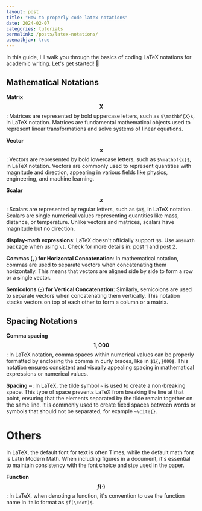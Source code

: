 ```yaml
---
layout: post
title: "How to properly code latex notations"
date: 2024-02-07
categories: tutorials
permalink: /posts/latex-notations/
usemathjax: true
---
```


In this guide, I'll walk you through the basics of coding LaTeX notations for academic writing. Let's get started! 🎉

<!-- # Proper latex notations -->
 <!-- -- continuous updating -->

## Mathematical Notations

**Matrix $$\mathbf{X}$$**: Matrices are represented by bold uppercase letters, such as `$\mathbf{X}$`, in LaTeX notation. Matrices are fundamental mathematical objects used to represent linear transformations and solve systems of linear equations.

**Vector $$\mathbf{x}$$**: Vectors are represented by bold lowercase letters, such as `$\mathbf{x}$`, in LaTeX notation. Vectors are commonly used to represent quantities with magnitude and direction, appearing in various fields like physics, engineering, and machine learning.

**Scalar $$x$$**: Scalars are represented by regular letters, such as `$x$`, in LaTeX notation. Scalars are single numerical values representing quantities like mass, distance, or temperature. Unlike vectors and matrices, scalars have magnitude but no direction.

**display-math expressions**: LaTeX doesn't officially support `$$`. Use `amsmath` package when using `\[`. Check for more details in: [post 1](https://tex.stackexchange.com/questions/503/why-is-preferable-to) and [post 2](https://tex.stackexchange.com/questions/40492/what-are-the-differences-between-align-equation-and-displaymath).

**Commas (`,`) for Horizontal Concatenation**: In mathematical notation, commas are used to separate vectors when concatenating them horizontally. This means that vectors are aligned side by side to form a row or a single vector. 

<!-- - - In latex: ```$\mathbf{X}=\left[\mathbf{x}_{t-L}, \mathbf{x}_{t-L+1}, \dots, \mathbf{x}_t \mid \mathbf{x}_i\!\in\! \mathbb{R}^{m \times 1} \right]$```  -->

**Semicolons (`;`) for Vertical Concatenation**: Similarly, semicolons are used to separate vectors when concatenating them vertically. This notation stacks vectors on top of each other to form a column or a matrix.

<!-- - - In latex: ```$\mathbf{X}=\left[\mathbf{x}_{t-L}; \mathbf{x}_{t-L+1}; \dots; \mathbf{x}_t \mid \mathbf{x}_i\!\in\! \mathbb{R}^{1 \times m} \right]$```  -->

## Spacing Notations

**Comma spacing $$1{,}000$$**: In LaTeX notation, comma spaces within numerical values can be properly formatted by enclosing the comma in curly braces, like in `$1{,}000$`. This notation ensures consistent and visually appealing spacing in mathematical expressions or numerical values.

**Spacing \~**: In LaTeX, the tilde symbol `~` is used to create a non-breaking space. This type of space prevents LaTeX from breaking the line at that point, ensuring that the elements separated by the tilde remain together on the same line. It is commonly used to create fixed spaces between words or symbols that should not be separated, for example `~\cite{}`.

# Others

In LaTeX, the default font for text is often Times, while the default math font is Latin Modern Math. When including figures in a document, it's essential to maintain consistency with the font choice and size used in the paper.

**Function $$f(\cdot)$$**: In LaTeX, when denoting a function, it's convention to use the function name in italic format as `$f(\cdot)$`.